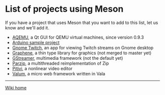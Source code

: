 # List of projects using Meson 

If you have a project that uses Meson that you want to add to this list, let us know and we'll add it.

 - [AQEMU](https://github.com/tobimensch/aqemu), a Qt GUI for QEMU virtual machines, since version 0.9.3
 - [Arduino sample project](https://github.com/jpakkane/mesonarduino)
 - [Gnome Twitch](https://github.com/Ippytraxx/gnome-twitch), an app for viewing Twitch streams on Gnome desktop
 - [Graphene](http://ebassi.github.io/graphene/), a thin type library for graphics (not merged to master yet)
 - [GStreamer](https://cgit.freedesktop.org/gstreamer/gstreamer/), multimedia framework (not the default yet)
 - [Parzip](https://github.com/jpakkane/parzip), a multithreaded reimplementation of Zip 
 - [Pitivi](http://pitivi.org/), a nonlinear video editor
 - [Valum](https://github.com/valum-framework/valum), a micro web framework written in Vala

----

[Wiki home](Home)
